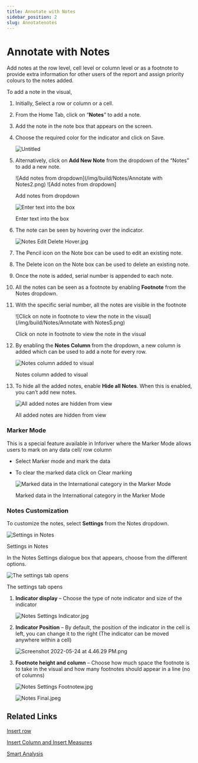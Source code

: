 ```yaml
---
title: Annotate with Notes
sidebar_position: 2
slug: Annotatenotes
---
```


# Annotate with Notes

Add notes at the row level, cell level or column level or as a footnote to provide extra information for other users of the report and assign priority colours to the notes added.

To add a note in the visual,

1. Initially, Select a row or column or a cell.
2. From the Home Tab, click on “**Notes**” to add a note.
3. Add the note in the note box that appears on the screen.
4. Choose the required color for the indicator and click on Save.
    
    ![Untitled](/img/build/Notes/AnnotatewithNotes1.png)

5. Alternatively, click on **Add New Note** from the dropdown of the “Notes” to add a new note.

    ![Add notes from dropdown](/img/build/Notes/Annotate with Notes2.png)
    ![Add notes from dropdown]
    
    Add notes from dropdown
    
    ![Enter text into the box](/img/build/Notes/AnnotatewithNotes3.jpg)
    
    Enter text into the box
    
6. The note can be seen by hovering over the indicator.
    
    ![Notes Edit Delete Hover.jpg](/img/build/Notes/AnnotatewithNotes4.jpg)
    
7. The Pencil icon on the Note box can be used to edit an existing note.
8. The Delete icon on the Note box can be used to delete an existing note.
9. Once the note is added, serial number is appended to each note. 
10. All the notes can be seen as a footnote by enabling **Footnote** from the Notes dropdown.
11. With the specific serial number, all the notes are visible in the footnote
    
    ![Click on note in footnote to view the note in the visual](/img/build/Notes/Annotate with Notes5.png)
    
    Click on note in footnote to view the note in the visual 
    
12. By enabling the **Notes Column** from the dropdown, a new column is added which can be used to add a note for every row. 
    
    ![Notes column added to visual](/img/build/Notes/AnnotatewithNotes6.png)
    
    Notes column added to visual
    
13. To hide all the added notes, enable **Hide all Notes**. When this is enabled, you can’t add new notes.
    
    ![All added notes are hidden from view](/img/build/Notes/AnnotatewithNotes7.png)
    
    All added notes are hidden from view
    

### Marker Mode

This is a special feature available in Inforiver where the Marker Mode allows users to mark on any data cell/ row column

- Select Marker mode and mark the data
- To clear the marked data click on Clear marking
    
    ![Marked data in the International category in the Marker Mode ](/img/build/Notes/AnnotatewithNotes8.png)
    
    Marked data in the International category in the Marker Mode 
    

### Notes Customization

To customize the notes, select **Settings** from the Notes dropdown.

![Settings in Notes](/img/build/Notes/AnnotatewithNotes9.png)

Settings in Notes

In the Notes Settings dialogue box that appears, choose from the different options.

![The settings tab opens ](/img/build/Notes/AnnotatewithNotes10.png)

The settings tab opens 

1. **Indicator display** – Choose the type of note indicator and size of the indicator
    
    ![Notes Settings Indicator.jpg](/img/build/Notes/AnnotatewithNotes11.jpg)
    
2. **Indicator Position** – By default, the position of the indicator in the cell is left, you can change it to the right (The indicator can be moved anywhere within a cell)
    
    ![Screenshot 2022-05-24 at 4.46.29 PM.png](/img/build/Notes/AnnotatewithNotes12.png)
    
3. **Footnote height and column** – Choose how much space the footnote is to take in the visual and how many footnotes should appear in a line (no of columns)
    
    ![Notes Settings Footnotew.jpg](/img/build/Notes/AnnotatewithNotes13.jpg)
    
    ![Notes Final.jpeg](/img/build/Notes/AnnotatewithNotes14.jpeg)
    

## Related Links

[Insert row](https://www.notion.so/Insert-row-dcd3a40f5bbb4e51b840258bedd74610)

[Insert Column and Insert Measures](https://www.notion.so/Insert-Column-and-Insert-Measures-948011bb350c4204a910daf173e0f498)

[](https://www.notion.so/bc6aae5e44374d78aa5d0a5c81844c72)

[Smart Analysis](https://www.notion.so/Smart-Analysis-4eecf4380777405095ccdc670c33a402)